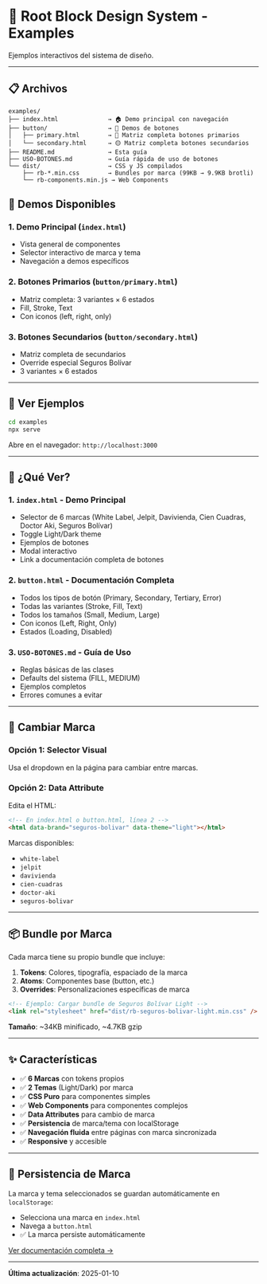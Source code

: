# 🎨 Root Block Design System - Examples

Ejemplos interactivos del sistema de diseño.

---

## 📋 Archivos

```
examples/
├── index.html              → 🏠 Demo principal con navegación
├── button/                 → 🔘 Demos de botones
│   ├── primary.html        → 🔵 Matriz completa botones primarios
│   └── secondary.html      → 🟡 Matriz completa botones secundarios
├── README.md               → Esta guía
├── USO-BOTONES.md          → Guía rápida de uso de botones
└── dist/                   → CSS y JS compilados
    ├── rb-*.min.css        → Bundles por marca (99KB → 9.9KB brotli)
    └── rb-components.min.js → Web Components
```

## 🎨 Demos Disponibles

### 1. **Demo Principal** (`index.html`)

- Vista general de componentes
- Selector interactivo de marca y tema
- Navegación a demos específicos

### 2. **Botones Primarios** (`button/primary.html`)

- Matriz completa: 3 variantes × 6 estados
- Fill, Stroke, Text
- Con iconos (left, right, only)

### 3. **Botones Secundarios** (`button/secondary.html`)

- Matriz completa de secundarios
- Override especial Seguros Bolívar
- 3 variantes × 6 estados

---

## 🚀 Ver Ejemplos

```bash
cd examples
npx serve
```

Abre en el navegador: `http://localhost:3000`

---

## 🎯 ¿Qué Ver?

### 1. **`index.html`** - Demo Principal

- Selector de 6 marcas (White Label, Jelpit, Davivienda, Cien Cuadras, Doctor Aki, Seguros Bolívar)
- Toggle Light/Dark theme
- Ejemplos de botones
- Modal interactivo
- Link a documentación completa de botones

### 2. **`button.html`** - Documentación Completa

- Todos los tipos de botón (Primary, Secondary, Tertiary, Error)
- Todas las variantes (Stroke, Fill, Text)
- Todos los tamaños (Small, Medium, Large)
- Con iconos (Left, Right, Only)
- Estados (Loading, Disabled)

### 3. **`USO-BOTONES.md`** - Guía de Uso

- Reglas básicas de las clases
- Defaults del sistema (FILL, MEDIUM)
- Ejemplos completos
- Errores comunes a evitar

---

## 🔧 Cambiar Marca

### Opción 1: Selector Visual

Usa el dropdown en la página para cambiar entre marcas.

### Opción 2: Data Attribute

Edita el HTML:

```html
<!-- En index.html o button.html, línea 2 -->
<html data-brand="seguros-bolivar" data-theme="light"></html>
```

Marcas disponibles:

- `white-label`
- `jelpit`
- `davivienda`
- `cien-cuadras`
- `doctor-aki`
- `seguros-bolivar`

---

## 📦 Bundle por Marca

Cada marca tiene su propio bundle que incluye:

1. **Tokens**: Colores, tipografía, espaciado de la marca
2. **Atoms**: Componentes base (button, etc.)
3. **Overrides**: Personalizaciones específicas de marca

```html
<!-- Ejemplo: Cargar bundle de Seguros Bolívar Light -->
<link rel="stylesheet" href="dist/rb-seguros-bolivar-light.min.css" />
```

**Tamaño**: ~34KB minificado, ~4.7KB gzip

---

## ✨ Características

- ✅ **6 Marcas** con tokens propios
- ✅ **2 Temas** (Light/Dark) por marca
- ✅ **CSS Puro** para componentes simples
- ✅ **Web Components** para componentes complejos
- ✅ **Data Attributes** para cambio de marca
- ✅ **Persistencia** de marca/tema con localStorage
- ✅ **Navegación fluida** entre páginas con marca sincronizada
- ✅ **Responsive** y accesible

---

## 💾 Persistencia de Marca

La marca y tema seleccionados se guardan automáticamente en `localStorage`:

- Selecciona una marca en `index.html`
- Navega a `button.html`
- ✅ La marca persiste automáticamente

[Ver documentación completa →](./PERSISTENCIA.md)

---

**Última actualización**: 2025-01-10
